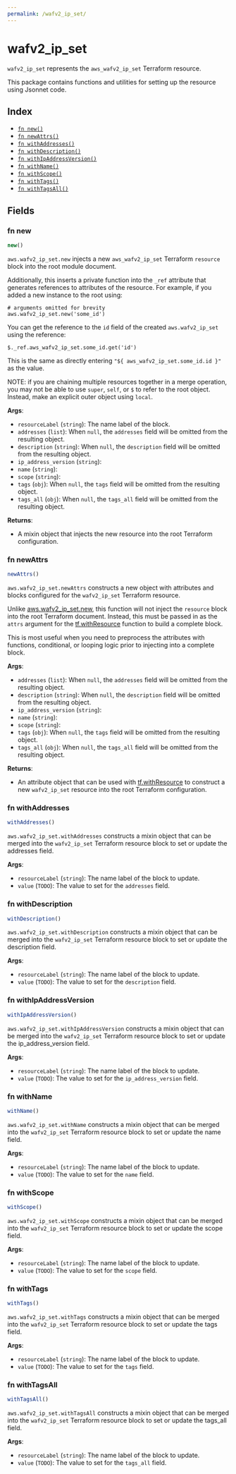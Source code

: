 ```yaml
---
permalink: /wafv2_ip_set/
---
```


# wafv2_ip_set

`wafv2_ip_set` represents the `aws_wafv2_ip_set` Terraform resource.



This package contains functions and utilities for setting up the resource using Jsonnet code.


## Index

* [`fn new()`](#fn-new)
* [`fn newAttrs()`](#fn-newattrs)
* [`fn withAddresses()`](#fn-withaddresses)
* [`fn withDescription()`](#fn-withdescription)
* [`fn withIpAddressVersion()`](#fn-withipaddressversion)
* [`fn withName()`](#fn-withname)
* [`fn withScope()`](#fn-withscope)
* [`fn withTags()`](#fn-withtags)
* [`fn withTagsAll()`](#fn-withtagsall)

## Fields

### fn new

```ts
new()
```


`aws.wafv2_ip_set.new` injects a new `aws_wafv2_ip_set` Terraform `resource`
block into the root module document.

Additionally, this inserts a private function into the `_ref` attribute that generates references to attributes of the
resource. For example, if you added a new instance to the root using:

    # arguments omitted for brevity
    aws.wafv2_ip_set.new('some_id')

You can get the reference to the `id` field of the created `aws.wafv2_ip_set` using the reference:

    $._ref.aws_wafv2_ip_set.some_id.get('id')

This is the same as directly entering `"${ aws_wafv2_ip_set.some_id.id }"` as the value.

NOTE: if you are chaining multiple resources together in a merge operation, you may not be able to use `super`, `self`,
or `$` to refer to the root object. Instead, make an explicit outer object using `local`.

**Args**:
  - `resourceLabel` (`string`): The name label of the block.
  - `addresses` (`list`):  When `null`, the `addresses` field will be omitted from the resulting object.
  - `description` (`string`):  When `null`, the `description` field will be omitted from the resulting object.
  - `ip_address_version` (`string`): 
  - `name` (`string`): 
  - `scope` (`string`): 
  - `tags` (`obj`):  When `null`, the `tags` field will be omitted from the resulting object.
  - `tags_all` (`obj`):  When `null`, the `tags_all` field will be omitted from the resulting object.

**Returns**:
- A mixin object that injects the new resource into the root Terraform configuration.


### fn newAttrs

```ts
newAttrs()
```


`aws.wafv2_ip_set.newAttrs` constructs a new object with attributes and blocks configured for the `wafv2_ip_set`
Terraform resource.

Unlike [aws.wafv2_ip_set.new](#fn-wafv2ipsetnew), this function will not inject the `resource`
block into the root Terraform document. Instead, this must be passed in as the `attrs` argument for the
[tf.withResource](https://github.com/tf-libsonnet/core/tree/main/docs#fn-withresource) function to build a complete block.

This is most useful when you need to preprocess the attributes with functions, conditional, or looping logic prior to
injecting into a complete block.

**Args**:
  - `addresses` (`list`):  When `null`, the `addresses` field will be omitted from the resulting object.
  - `description` (`string`):  When `null`, the `description` field will be omitted from the resulting object.
  - `ip_address_version` (`string`): 
  - `name` (`string`): 
  - `scope` (`string`): 
  - `tags` (`obj`):  When `null`, the `tags` field will be omitted from the resulting object.
  - `tags_all` (`obj`):  When `null`, the `tags_all` field will be omitted from the resulting object.

**Returns**:
  - An attribute object that can be used with [tf.withResource](https://github.com/tf-libsonnet/core/tree/main/docs#fn-withresource) to construct a new `wafv2_ip_set` resource into the root Terraform configuration.


### fn withAddresses

```ts
withAddresses()
```

`aws.wafv2_ip_set.withAddresses` constructs a mixin object that can be merged into the `wafv2_ip_set`
Terraform resource block to set or update the addresses field.



**Args**:
  - `resourceLabel` (`string`): The name label of the block to update.
  - `value` (`TODO`): The value to set for the `addresses` field.


### fn withDescription

```ts
withDescription()
```

`aws.wafv2_ip_set.withDescription` constructs a mixin object that can be merged into the `wafv2_ip_set`
Terraform resource block to set or update the description field.



**Args**:
  - `resourceLabel` (`string`): The name label of the block to update.
  - `value` (`TODO`): The value to set for the `description` field.


### fn withIpAddressVersion

```ts
withIpAddressVersion()
```

`aws.wafv2_ip_set.withIpAddressVersion` constructs a mixin object that can be merged into the `wafv2_ip_set`
Terraform resource block to set or update the ip_address_version field.



**Args**:
  - `resourceLabel` (`string`): The name label of the block to update.
  - `value` (`TODO`): The value to set for the `ip_address_version` field.


### fn withName

```ts
withName()
```

`aws.wafv2_ip_set.withName` constructs a mixin object that can be merged into the `wafv2_ip_set`
Terraform resource block to set or update the name field.



**Args**:
  - `resourceLabel` (`string`): The name label of the block to update.
  - `value` (`TODO`): The value to set for the `name` field.


### fn withScope

```ts
withScope()
```

`aws.wafv2_ip_set.withScope` constructs a mixin object that can be merged into the `wafv2_ip_set`
Terraform resource block to set or update the scope field.



**Args**:
  - `resourceLabel` (`string`): The name label of the block to update.
  - `value` (`TODO`): The value to set for the `scope` field.


### fn withTags

```ts
withTags()
```

`aws.wafv2_ip_set.withTags` constructs a mixin object that can be merged into the `wafv2_ip_set`
Terraform resource block to set or update the tags field.



**Args**:
  - `resourceLabel` (`string`): The name label of the block to update.
  - `value` (`TODO`): The value to set for the `tags` field.


### fn withTagsAll

```ts
withTagsAll()
```

`aws.wafv2_ip_set.withTagsAll` constructs a mixin object that can be merged into the `wafv2_ip_set`
Terraform resource block to set or update the tags_all field.



**Args**:
  - `resourceLabel` (`string`): The name label of the block to update.
  - `value` (`TODO`): The value to set for the `tags_all` field.
